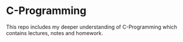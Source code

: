 # C-Programming
This repo includes my deeper understanding of C-Programming which contains lectures, notes and homework.
